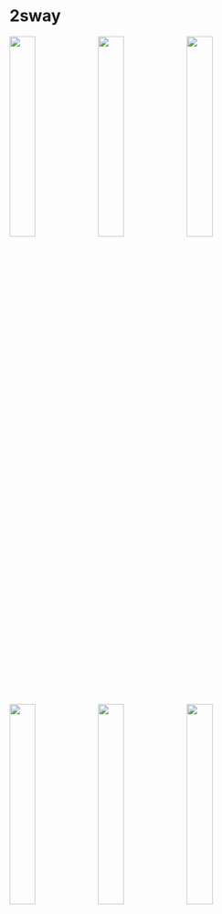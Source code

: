 # 2sway

<img src="https://user-images.githubusercontent.com/49782417/226111664-6f0bdb99-4789-4c36-b76c-90c799065145.PNG" width="30%"></img> <img src="https://user-images.githubusercontent.com/49782417/226111686-471ccaae-67e7-4793-ae49-5be9c21eae31.png" width="30%"></img> <img src="https://user-images.githubusercontent.com/49782417/226111687-52ff63ec-13d6-417f-999e-1ecaf409d8ef.PNG" width="30%"></img> <img src="https://user-images.githubusercontent.com/49782417/226111693-d559e7d0-5948-48be-856a-43efb8b36790.PNG" width="30%"></img> <img src="https://user-images.githubusercontent.com/49782417/226111696-d538d21d-68a2-4f3e-860e-2b17b1215fec.PNG" width="30%"></img> <img src="https://user-images.githubusercontent.com/49782417/226111698-bcb6c831-c854-4874-aab3-18546194c54a.PNG" width="30%"></img> 
